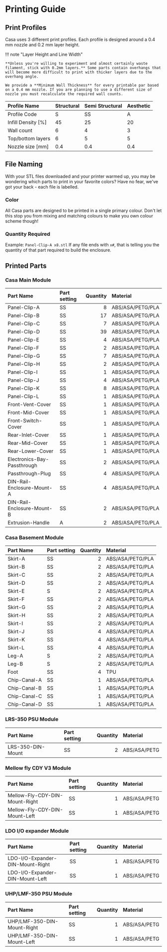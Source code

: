 # Printing Guide

## Print Profiles

Casa uses 3 different print profiles. Each profile is designed around a 0.4 mm nozzle and 0.2 mm layer height.

!!! note "Layer Height and Line Width"
    
    **Unless you're willing to experiment and almost certainly waste filament, stick with 0.2mm layers.** Some parts contain overhangs that will become more difficult to print with thicker layers due to the overhang angle.

    We provide a **Minimum Wall Thickness** for every printable par based on a 0.4 mm nozzle. If you are planning to use a different size of nozzle you must recalculate the required wall counts.

| Profile Name       | Structural   | Semi Structural   | Aesthetic    |
|:-------------------|:-------------|:------------------|:-------------|
| Profile Code       | S            | SS                | A            |
| Infill Density [%] | 45           | 25                | 20           |
| Wall count         | 6            | 4                 | 3            |
| Top/bottom layers  | 6            | 5                 | 5            |
| Nozzle size [mm]   | 0.4          | 0.4               | 0.4          |

## File Naming

With your STL files downloaded and your printer warmed up, you may be wondering which parts to print in your favorite colors? Have no fear, we've got your back - each file is labelled.

### Color

All Casa parts are designed to be printed in a single primary colour. Don't let this stop you from mixing and matching colours to make you own colour scheme though!

### Quantity Required

Example: `Panel-Clip-A x8.stl`
If any file ends with `x#`, that is telling you the quantity of that part required to build the enclosure.

## Printed Parts

### Casa Main Module
| Part Name                   | Part setting   |   Quantity | Material         |
|:----------------------------|:---------------|-----------:|:-----------------|
| Panel-Clip-A                | SS             |          8 | ABS/ASA/PETG/PLA |
| Panel-Clip-B                | SS             |         17 | ABS/ASA/PETG/PLA |
| Panel-Clip-C                | SS             |          7 | ABS/ASA/PETG/PLA |
| Panel-Clip-D                | SS             |         39 | ABS/ASA/PETG/PLA |
| Panel-Clip-E                | SS             |          4 | ABS/ASA/PETG/PLA |
| Panel-Clip-F                | SS             |          2 | ABS/ASA/PETG/PLA |
| Panel-Clip-G                | SS             |          7 | ABS/ASA/PETG/PLA |
| Panel-Clip-H                | SS             |          2 | ABS/ASA/PETG/PLA |
| Panel-Clip-I                | SS             |          1 | ABS/ASA/PETG/PLA |
| Panel-Clip-J                | SS             |          4 | ABS/ASA/PETG/PLA |
| Panel-Clip-K                | SS             |          8 | ABS/ASA/PETG/PLA |
| Panel-Clip-L                | SS             |          1 | ABS/ASA/PETG/PLA |
| Front-Vent-Cover            | SS             |          1 | ABS/ASA/PETG/PLA |
| Front-Mid-Cover             | SS             |          1 | ABS/ASA/PETG/PLA |
| Front-Switch-Cover          | SS             |          1 | ABS/ASA/PETG/PLA |
| Rear-Inlet-Cover            | SS             |          1 | ABS/ASA/PETG/PLA |
| Rear-Mid-Cover              | SS             |          1 | ABS/ASA/PETG/PLA |
| Rear-Lower-Cover            | SS             |          1 | ABS/ASA/PETG/PLA |
| Electronics-Bay-Passthrough | SS             |          2 | ABS/ASA/PETG/PLA |
| Passthrough-Plug            | SS             |          4 | ABS/ASA/PETG/PLA |
| DIN-Rail-Enclosure-Mount-A  | SS             |          4 | ABS/ASA/PETG/PLA |
| DIN-Rail-Enclosure-Mount-B  | SS             |          2 | ABS/ASA/PETG/PLA |
| Extrusion-Handle            | A              |          2 | ABS/ASA/PETG/PLA |

### Casa Basement Module
| Part Name    | Part setting   |   Quantity | Material         |
|:-------------|:---------------|-----------:|:-----------------|
| Skirt-A      | SS             |          2 | ABS/ASA/PETG/PLA |
| Skirt-B      | SS             |          2 | ABS/ASA/PETG/PLA |
| Skirt-C      | SS             |          2 | ABS/ASA/PETG/PLA |
| Skirt-D      | SS             |          2 | ABS/ASA/PETG/PLA |
| Skirt-E      | S              |          2 | ABS/ASA/PETG/PLA |
| Skirt-F      | SS             |          2 | ABS/ASA/PETG/PLA |
| Skirt-G      | SS             |          2 | ABS/ASA/PETG/PLA |
| Skirt-H      | SS             |          2 | ABS/ASA/PETG/PLA |
| Skirt-I      | SS             |          2 | ABS/ASA/PETG/PLA |
| Skirt-J      | SS             |          4 | ABS/ASA/PETG/PLA |
| Skirt-K      | SS             |          4 | ABS/ASA/PETG/PLA |
| Skirt-L      | SS             |          4 | ABS/ASA/PETG/PLA |
| Leg-A        | S              |          2 | ABS/ASA/PETG/PLA |
| Leg-B        | S              |          2 | ABS/ASA/PETG/PLA |
| Foot         | SS             |          4 | TPU              |
| Chip-Canal-A | SS             |          1 | ABS/ASA/PETG/PLA |
| Chip-Canal-B | SS             |          1 | ABS/ASA/PETG/PLA |
| Chip-Canal-C | SS             |          1 | ABS/ASA/PETG/PLA |
| Chip-Canal-D | SS             |          1 | ABS/ASA/PETG/PLA |

### LRS-350 PSU Module
| Part Name         | Part setting   |   Quantity | Material     |
|:------------------|:---------------|-----------:|:-------------|
| LRS-350-DIN-Mount | SS             |          2 | ABS/ASA/PETG |

### Mellow fly CDY V3 Module
| Part Name                      | Part setting   |   Quantity | Material     |
|:-------------------------------|:---------------|-----------:|:-------------|
| Mellow-Fly-CDY-DIN-Mount-Right | SS             |          1 | ABS/ASA/PETG |
| Mellow-Fly-CDY-DIN-Mount-Left  | SS             |          1 | ABS/ASA/PETG |

### LDO I/O expander Module
| Part Name                        | Part setting   |   Quantity | Material     |
|:---------------------------------|:---------------|-----------:|:-------------|
| LDO-I/O-Expander-DIN-Mount-Right | SS             |          1 | ABS/ASA/PETG |
| LDO-I/O-Expander-DIN-Mount-Left  | SS             |          1 | ABS/ASA/PETG |

### UHP/LMF-350 PSU Module
| Part Name                   | Part setting   |   Quantity | Material     |
|:----------------------------|:---------------|-----------:|:-------------|
| UHP/LMF-350-DIN-Mount-Right | SS             |          1 | ABS/ASA/PETG |
| UHP/LMF-350-DIN-Mount-Left  | SS             |          1 | ABS/ASA/PETG |
